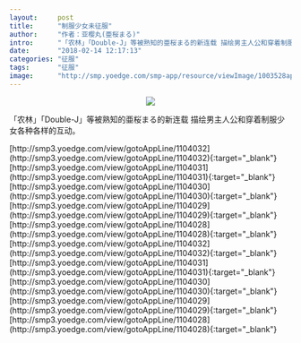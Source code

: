 ```yaml
---
layout:     post
title:      "制服少女未征服"
author:     "作者：亚樱丸(亜桜まる)"
intro:      "「农林」「Double-J」等被熟知的亜桜まる的新连载 描绘男主人公和穿着制服少女各种各样的互动。"
date:       "2018-02-14 12:17:13"
categories: "征服"
tags:       "征服"
image:      "http://smp.yoedge.com/smp-app/resource/viewImage/1003528appline.png"
---
```

<div style="text-align: center">
<p><img src="http://smp.yoedge.com/smp-app/resource/viewImage/1003528appline.png"/></p>
</div>
<p class="post-meta">
<span>「农林」「Double-J」等被熟知的亜桜まる的新连载 描绘男主人公和穿着制服少女各种各样的互动。</span>
</p>
[http://smp3.yoedge.com/view/gotoAppLine/1104032](http://smp3.yoedge.com/view/gotoAppLine/1104032){:target="_blank"}
[http://smp3.yoedge.com/view/gotoAppLine/1104031](http://smp3.yoedge.com/view/gotoAppLine/1104031){:target="_blank"}
[http://smp3.yoedge.com/view/gotoAppLine/1104030](http://smp3.yoedge.com/view/gotoAppLine/1104030){:target="_blank"}
[http://smp3.yoedge.com/view/gotoAppLine/1104029](http://smp3.yoedge.com/view/gotoAppLine/1104029){:target="_blank"}
[http://smp3.yoedge.com/view/gotoAppLine/1104028](http://smp3.yoedge.com/view/gotoAppLine/1104028){:target="_blank"}
[http://smp3.yoedge.com/view/gotoAppLine/1104032](http://smp3.yoedge.com/view/gotoAppLine/1104032){:target="_blank"}
[http://smp3.yoedge.com/view/gotoAppLine/1104031](http://smp3.yoedge.com/view/gotoAppLine/1104031){:target="_blank"}
[http://smp3.yoedge.com/view/gotoAppLine/1104030](http://smp3.yoedge.com/view/gotoAppLine/1104030){:target="_blank"}
[http://smp3.yoedge.com/view/gotoAppLine/1104029](http://smp3.yoedge.com/view/gotoAppLine/1104029){:target="_blank"}
[http://smp3.yoedge.com/view/gotoAppLine/1104028](http://smp3.yoedge.com/view/gotoAppLine/1104028){:target="_blank"}


